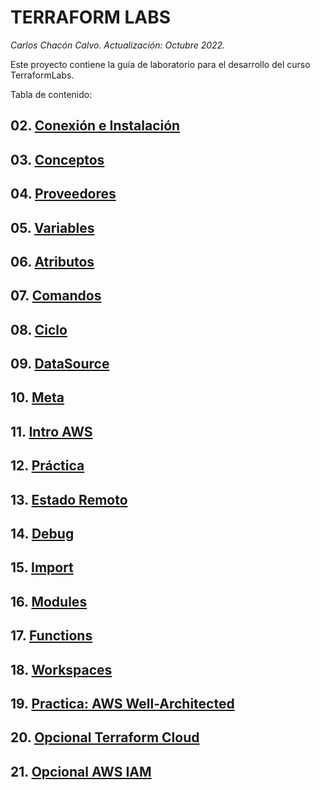 # TERRAFORM LABS <!-- omit in toc -->
*Carlos Chacón Calvo. Actualización: Octubre 2022.*

Este proyecto contiene la guía de laboratorio para el desarrollo del curso TerraformLabs. <!-- omit in toc -->

Tabla de contenido:

## 02. [Conexión e Instalación](./02.Instalación.md)
## 03. [Conceptos](./03.Conceptos.md)
## 04. [Proveedores](./04.Proveedores.md)
## 05. [Variables](./05.Variables%20Input.md)
## 06. [Atributos](./06.Atributos.md)
## 07. [Comandos](./07.Comandos.md)
## 08. [Ciclo](./08.Ciclo.md)
## 09. [DataSource](./09.Data.md)
## 10. [Meta](./10.Meta.md)
## 11. [Intro AWS](./11.AWS.md)
## 12. [Práctica](./12.Practica%201.md)
## 13. [Estado Remoto](./13.EstadoRemoto.md)
## 14. [Debug](./14.Debug.md)
## 15. [Import](./15.Import.md)
## 16. [Modules](./16.Modules.md)
## 17. [Functions](./17.Functions.md)
## 18. [Workspaces](./18.Workspaces.md)
## 19. [Practica: AWS Well-Architected](./19.AWS%20Well-Architected.md)
## 20. [Opcional Terraform Cloud](./20.Terraform%20Cloud.md)
## 21. [Opcional AWS IAM](./21.AWS%20IAM%20(opcional).md)
